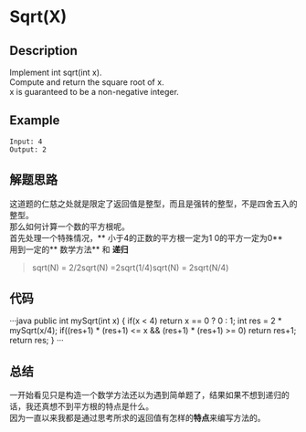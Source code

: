 # Sqrt(X)
## Description
Implement int sqrt(int x).  
Compute and return the square root of x.  
x is guaranteed to be a non-negative integer.  
## Example
```
Input: 4  
Output: 2  
```
## 解题思路
这道题的仁慈之处就是限定了返回值是整型，而且是强转的整型，不是四舍五入的整型。  
那么如何计算一个数的平方根呢。  
首先处理一个特殊情况，** 小于4的正数的平方根一定为1 0的平方一定为0**  
用到一定的** 数学方法** 和 **递归**  
>sqrt(N) = 2/2sqrt(N) =2sqrt(1/4)sqrt(N) = 2sqrt(N/4)  
## 代码
···java
public int mySqrt(int x) {
    if(x < 4) return x == 0 ? 0 : 1;
    int res = 2 * mySqrt(x/4);
    if((res+1) * (res+1) <= x && (res+1) * (res+1) >= 0) return res+1;
    return res;
}
···
## 总结
一开始看见只是构造一个数学方法还以为遇到简单题了，结果如果不想到递归的话，我还真想不到平方根的特点是什么。  
因为一直以来我都是通过思考所求的返回值有怎样的**特点**来编写方法的。
